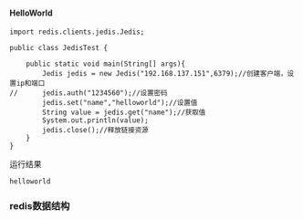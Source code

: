 #### HelloWorld ####
````
import redis.clients.jedis.Jedis;

public class JedisTest {
	
	public static void main(String[] args){
		Jedis jedis = new Jedis("192.168.137.151",6379);//创建客户端，设置ip和端口
//		jedis.auth("1234560");//设置密码
		jedis.set("name","helloworld");//设置值
		String value = jedis.get("name");//获取值
		System.out.println(value);
		jedis.close();//释放链接资源
	}
}
````
运行结果
````
helloworld
````

### redis数据结构 ###






